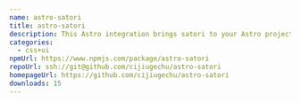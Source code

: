 ```yaml
---
name: astro-satori
title: astro-satori
description: This Astro integration brings satori to your Astro project.
categories:
  - css+ui
npmUrl: https://www.npmjs.com/package/astro-satori
repoUrl: ssh://git@github.com/cijiugechu/astro-satori
homepageUrl: https://github.com/cijiugechu/astro-satori
downloads: 15
---
```

